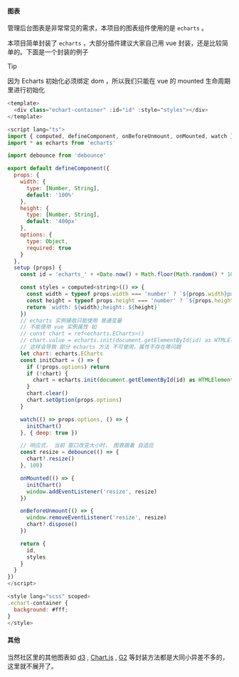 #### 图表

管理后台图表是非常常见的需求，本项目的图表组件使用的是 ```echarts``` 。

本项目简单封装了 ```echarts``` ，大部分插件建议大家自己用 vue 封装，还是比较简单的。下面是一个封装的例子

> [!TIP]
> 因为 Echarts 初始化必须绑定 dom ，所以我们只能在 vue 的 mounted 生命周期里进行初始化

```javascript
<template>
  <div class="echart-container" :id="id" :style="styles"></div>
</template>

<script lang="ts">
import { computed, defineComponent, onBeforeUnmount, onMounted, watch } from 'vue'
import * as echarts from 'echarts'

import debounce from 'debounce'

export default defineComponent({
  props: {
    width: {
      type: [Number, String],
      default: '100%'
    },
    height: {
      type: [Number, String],
      default: '400px'
    },
    options: {
      type: Object,
      required: true
    }
  },
  setup (props) {
    const id = 'echarts_' + +Date.now() + Math.floor(Math.random() * 10000)

    const styles = computed<string>(() => {
      const width = typeof props.width === 'number' ? `${props.width}px` : props.width
      const height = typeof props.height === 'number' ? `${props.height}px` : props.height
      return `width: ${width};height: ${height}`
    })
    // echarts 实例接收只能使用 普通变量
    // 不能使用 vue 实例属性 如
    // const chart = ref<echarts.ECharts>()
    // chart.value = echarts.init(document.getElementById(id) as HTMLElement)
    // 这样会导致 部分 echarts 方法 不可使用，属性不存在等问题
    let chart: echarts.ECharts
    const initChart = () => {
      if (!props.options) return
      if (!chart) {
        chart = echarts.init(document.getElementById(id) as HTMLElement)
      }
      chart.clear()
      chart.setOption(props.options)
    }

    watch(() => props.options, () => {
      initChart()
    }, { deep: true })

    // 响应式， 当前 窗口改变大小时， 图表跟着 自适应
    const resize = debounce(() => {
      chart?.resize()
    }, 100)

    onMounted(() => {
      initChart()
      window.addEventListener('resize', resize)
    })

    onBeforeUnmount(() => {
      window.removeEventListener('resize', resize)
      chart?.dispose()
    })

    return {
      id,
      styles
    }
  }
})
</script>

<style lang="scss" scoped>
.echart-container {
  background: #fff;
}
</style>

```


#### 其他
当然社区里的其他图表如 [d3](https://d3js.org/) , [Chart.js](https://www.chartjs.org/) , [G2](https://antv.vision) 等封装方法都是大同小异差不多的，这里就不展开了。
